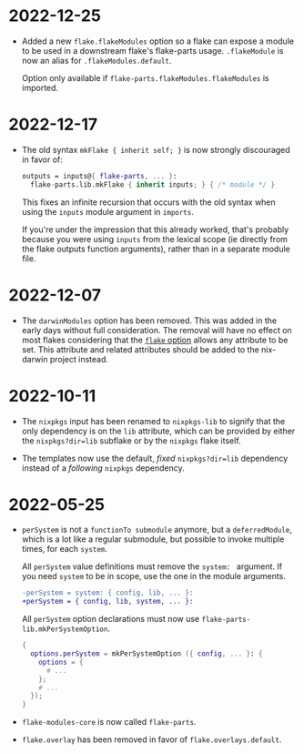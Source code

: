 # 2022-12-25

 - Added a new `flake.flakeModules` option so a flake can expose a module
   to be used in a downstream flake's flake-parts usage. `.flakeModule` is
   now an alias for `.flakeModules.default`.

   Option only available if `flake-parts.flakeModules.flakeModules` is imported.

# 2022-12-17

 - The old syntax `mkFlake { inherit self; }` is now strongly discouraged in
 favor of:

   ```nix
   outputs = inputs@{ flake-parts, ... }:
     flake-parts.lib.mkFlake { inherit inputs; } { /* module */ }
   ```

   This fixes an infinite recursion that occurs with the old syntax when
   using the `inputs` module argument in `imports`.

   If you're under the impression that this already worked, that's probably
   because you were using `inputs` from the lexical scope (ie directly from
   the flake outputs function arguments), rather than in a separate module file.


# 2022-12-07

 - The `darwinModules` option has been removed. This was added in the early days
   without full consideration. The removal will have no effect on most flakes
   considering that the [`flake` option](https://flake.parts/options/flake-parts.html#opt-flake)
   allows any attribute to be set. This attribute and related attributes should
   be added to the nix-darwin project instead.

# 2022-10-11

 - The `nixpkgs` input has been renamed to `nixpkgs-lib` to signify that the
   only dependency is on the `lib` attribute, which can be provided by either
   the `nixpkgs?dir=lib` subflake or by the `nixpkgs` flake itself.

 - The templates now use the default, _fixed_ `nixpkgs?dir=lib` dependency instead
   of a _following_ `nixpkgs` dependency.

# 2022-05-25

 - `perSystem` is not a `functionTo submodule` anymore, but a `deferredModule`,
    which is a lot like a regular submodule, but possible to invoke multiple
    times, for each `system`.

    All `perSystem` value definitions must remove the `system: ` argument.
    If you need `system` to be in scope, use the one in the module arguments.

    ```diff
    -perSystem = system: { config, lib, ... }:
    +perSystem = { config, lib, system, ... }:
    ```

    All `perSystem` option declarations must now use `flake-parts-lib.mkPerSystemOption`.

    ```nix
    {
      options.perSystem = mkPerSystemOption ({ config, ... }: {
        options = {
          # ...
        };
        # ...
      });
    }
    ```

 - `flake-modules-core` is now called `flake-parts`.

 - `flake.overlay` has been removed in favor of `flake.overlays.default`.
